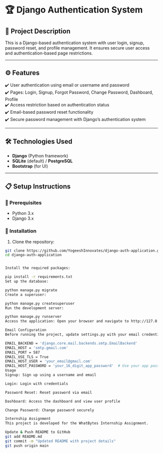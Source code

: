 # 🏆 Django Authentication System

## 📜 Project Description
This is a Django-based authentication system with user login, signup, password reset, and profile management. It ensures secure user access and authentication-based page restrictions.

---

## ⚙️ Features
✔️ User authentication using email or username and password  
✔️ Pages: Login, Signup, Forgot Password, Change Password, Dashboard, Profile  
✔️ Access restriction based on authentication status  
✔️ Email-based password reset functionality  
✔️ Secure password management with Django’s authentication system  

---

## 🛠️ Technologies Used
- **Django** (Python framework)
- **SQLite** (default) / **PostgreSQL**
- **Bootstrap** (for UI)

---

## 📋 Setup Instructions

### 🔧 Prerequisites
- Python 3.x
- Django 3.x

### 📝 Installation
1. Clone the repository:
   
```bash
git clone https://github.com/YogeeshInnovates/django-auth-application.git
cd django-auth-application


Install the required packages:

pip install -r requirements.txt
Set up the database:

python manage.py migrate
Create a superuser:

python manage.py createsuperuser
Run the development server:

python manage.py runserver
Access the application: Open your browser and navigate to http://127.0.0.1:8000

Email Configuration
Before running the project, update settings.py with your email credentials:

EMAIL_BACKEND = 'django.core.mail.backends.smtp.EmailBackend'
EMAIL_HOST = 'smtp.gmail.com'
EMAIL_PORT = 587
EMAIL_USE_TLS = True
EMAIL_HOST_USER = 'your_email@gmail.com'
EMAIL_HOST_PASSWORD = 'your_16_digit_app_password'  # Use your app password
Usage
Signup: Sign up using a username and email

Login: Login with credentials

Password Reset: Reset password via email

Dashboard: Access the dashboard and view user profile

Change Password: Change password securely

Internship Assignment
This project is developed for the WhatBytes Internship Assignment.

Update & Push README to GitHub
git add README.md
git commit -m "Updated README with project details"
git push origin main
